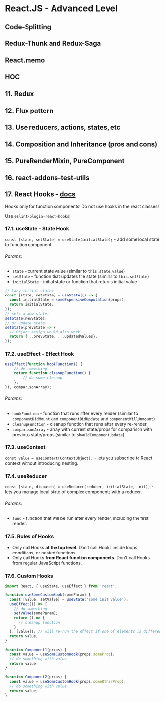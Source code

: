 # React.JS - Advanced Level


## Code-Splitting
## Redux-Thunk and Redux-Saga
## React.memo
## HOC

## 11. Redux
## 12. Flux pattern
## 13. Use reducers, actions, states, etc
## 14. Composition and Inheritance (pros and cons)
## 15. PureRenderMixin, PureComponent
## 16. react-addons-test-utils
## 17. React Hooks - [docs](https://reactjs.org/docs/hooks-reference.html)

Hooks only for function components! Do not use hooks in the react classes!

Use `eslint-plugin-react-hooks`!


### 17.1. useState - State Hook

`const [state, setState] = useState(initialState);` - add some local state to function component.

###### Params:
* `state` - current state value (similar to `this.state.value`)
* `setState` - function that updates the state (similar to `this.setState`)
* `initialState` - initial state or function that returns initial value

```jsx
// Lazy initial state:
const [state, setState] = useState(() => {
  const initialState = someExpensiveComputation(props);
  return initialState;
});
// sets a new state:
setState(newState);
// or update state:
setState(prevState => {
  // Object.assign would also work
  return {...prevState, ...updatedValues};
});
```


### 17.2. useEffect - Effect Hook

```jsx
useEffect(function hookFunction() {
    // do something
    return function cleanupFunction() {
        // do some cleanup
    };
}), comparisonArray);
```
###### Params:
* `hookFunction` - function that runs after every render (similar to `componentDidMount` and `componentDidUpdate` and `componentWillUnmount`)
* `cleanupFunction` - cleanup function that runs after every re-render.
* `comparisonArray` - array with current state/props for comparison with previous state/props (similar to `shouldComponentUpdate`). 

### 17.3. useContext

`const value = useContext(ContextObject);` - lets you subscribe to React context without introducing nesting.

### 17.4. useReducer

`const [state, dispatch] = useReducer(reducer, initialState, init);` - lets you manage local state of complex components with a reducer.

###### Params:
* `func` - function that will be run after every render, including the first render.

### 17.5. Rules of Hooks

* Only call Hooks **at the top level**. Don’t call Hooks inside loops, conditions, or nested functions.
* Only call Hooks **from React function components**. Don’t call Hooks from regular JavaScript functions.

### 17.6. Custom Hooks

```jsx
import React, { useState, useEffect } from 'react';

function useSomeCustomHook(someParam) {
  const [value, setValue] = useState('some init value');
  useEffect(() => {
    // do something
    setValue(someParam);
    return () => {
      // cleanup function
    }
  }, [value]); // will re-run the effect if one of elements is different.
  return value;
}

function Component1(props) {
  const value = useSomeCustomHook(props.someProp);
  // do something with value
  return value;
}

function Component2(props) {
  const value = useSomeCustomHook(props.someOtherProp);
  // do something with value
  return value;
}
```
